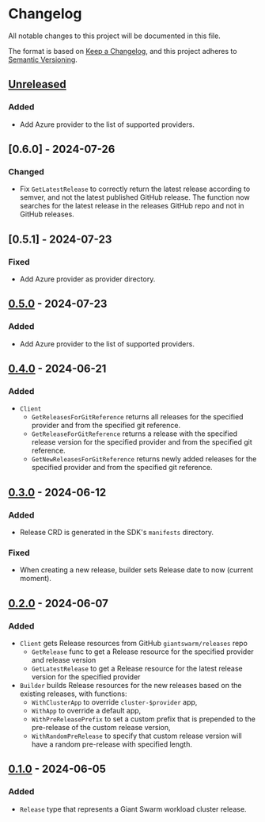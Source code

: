 # Changelog

All notable changes to this project will be documented in this file.

The format is based on [Keep a Changelog](https://keepachangelog.com/en/1.0.0/),
and this project adheres to [Semantic Versioning](https://semver.org/spec/v2.0.0.html).



## [Unreleased]

### Added

- Add Azure provider to the list of supported providers.

## [0.6.0] - 2024-07-26

### Changed

- Fix `GetLatestRelease` to correctly return the latest release according to semver, and not the latest published GitHub
  release. The function now searches for the latest release in the releases GitHub repo and not in GitHub releases.

## [0.5.1] - 2024-07-23

### Fixed

- Add Azure provider as provider directory.

## [0.5.0] - 2024-07-23

### Added

- Add Azure provider to the list of supported providers.

## [0.4.0] - 2024-06-21

### Added

- `Client`
  - `GetReleasesForGitReference` returns all releases for the specified provider and from the specified git reference.
  - `GetReleaseForGitReference` returns a release with the specified release version for the specified provider and from
    the specified git reference.
  - `GetNewReleasesForGitReference` returns newly added releases for the specified provider and from the specified git reference.

## [0.3.0] - 2024-06-12

### Added

- Release CRD is generated in the SDK's `manifests` directory.

### Fixed

- When creating a new release, builder sets Release date to now (current moment).

## [0.2.0] - 2024-06-07

### Added

- `Client` gets Release resources from GitHub `giantswarm/releases` repo
  - `GetRelease` func to get a Release resource for the specified provider and release version
  - `GetLatestRelease` to get a Release resource for the latest release version for the specified provider
- `Builder` builds Release resources for the new releases based on the existing releases, with functions:
  - `WithClusterApp` to override `cluster-$provider` app,
  - `WithApp` to override a default app,
  - `WithPreReleasePrefix` to set a custom prefix that is prepended to the pre-release of the custom release version,
  - `WithRandomPreRelease` to specify that custom release version will have a random pre-release with specified length.

## [0.1.0] - 2024-06-05

### Added

- `Release` type that represents a Giant Swarm workload cluster release.

[Unreleased]: https://github.com/giantswarm/releases/compare/sdk/v0.5.0...HEAD
[0.5.0]: https://github.com/giantswarm/releases/releases/tag/sdk/v0.5.1
[0.5.0]: https://github.com/giantswarm/releases/releases/tag/sdk/v0.5.0
[0.4.0]: https://github.com/giantswarm/releases/releases/tag/sdk/v0.4.0
[0.3.0]: https://github.com/giantswarm/releases/releases/tag/sdk/v0.3.0
[0.2.0]: https://github.com/giantswarm/releases/releases/tag/sdk/v0.2.0
[0.1.0]: https://github.com/giantswarm/releases/releases/tag/sdk/v0.1.0
